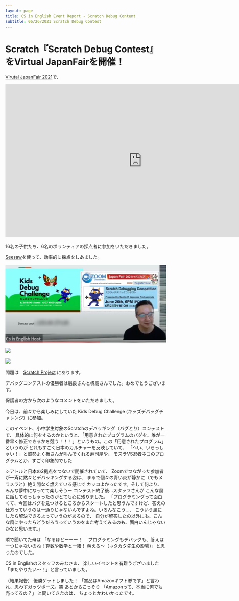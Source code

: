 ```yaml
---
layout: page
title: CS in English Event Report - Scratch Debug Content
subtitle: 06/26/2021 Scratch Debug Contest
---
```

# Scratch『Scratch Debug Contest』をVirtual JapanFairを開催！

[Virutal JapanFair 2021](https://www.japanfairus.org/)で、
<iframe width="853" height="480" src="https://www.youtube.com/embed/1wrplS8EIaA" title="YouTube video player" frameborder="0" allow="accelerometer; autoplay; clipboard-write; encrypted-media; gyroscope; picture-in-picture" allowfullscreen></iframe>

16名の子供たち、6名のボランティアの採点者に参加をいただきました。

[Seesaw](https://web.seesaw.me/)を使って、効率的に採点をしあました。

![](/img/2021-06-26/title2.jpeg)

![](/img/2021-06-26/kids.png)

![](/img/2021-06-26/progress.png)


問題は　[Scratch Project](https://scratch.mit.edu/users/CoderDojoDazaifu/projects/) にあります。

デバッグコンテストの優勝者は魁良さんと帆高さんでした。おめでとうございます。

保護者の方から次のようなコメントをいただきました。

今日は、前々から楽しみにしていた
Kids Debug Challenge (キッズデバッグチャレンジ）に参加。

このイベント、小中学生対象のScratchのデバッギング（バグとり）コンテストで、
具体的に何をするのかというと、「用意されたプログラムのバグを、誰が一番早く修正できるかを競う！！！」というもの。この「用意されたプログラム」というのが
どれもすごく日本のカルチャーを反映していて、
「へい、いらっしゃい！」と威勢よく板さんが叫んでくれる寿司屋や、
モスラVS忍者ネコのプログラムとか、すごく印象的でした

シアトルと日本の2拠点をつないで開催されていて、
Zoomでつながった参加者が一斉に黙々とデバッキングする姿は、
まるで個々の青い炎が静かに（でもメラメラと）絶え間なく燃えている感じで
カッコよかったです。そして何より、みんな夢中になってて楽しそうー
コンテスト終了後…スタッフさんが
こんな風に話してらっしゃったのがとても心に残りました。
「プログラミングって面白くて、今回はバグを見つけるところからスタートしたと思うんですけど、答えの仕方っていうのは一通りじゃないんですよね。いろんなこう…、
こういう風にしたら解決できるよっていうのがあるので、
自分が解答したの以外にも、こんな風にやったらどうだろうっていうのをまた考えてみるのも、面白いんじゃないかなと思います。」

隣で聞いてた母は
「なるほどーーー！　
プログラミングもデバッグも、答えは一つじゃないのね！算数や数学と一緒！
萌える～（→タカタ先生の影響）」と思ったのでした。

CS in Englishのスタッフのみなさま、
楽しいイベントを有難うございました
「またやりたい〜！」と言っていました。

（結果報告）
優勝ゲットしました！
「賞品はAmazonギフト券です」と言われ、思わずガッツポーズ。笑
あとからこっそり
「Amazonって、本当に何でも売ってるの？」
と聞いてきたのは、
ちょっとかわいかったです。